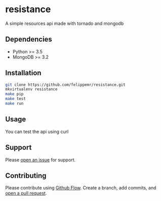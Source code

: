 # resistance
A simple resources api made with tornado and mongodb

## Dependencies

  * Python >= 3.5
  * MongoDB >= 3.2

## Installation


```sh
git clone https://github.com/felippemr/resistance.git
mkvirtualenv resistance
make pip
make test
make run
```

## Usage

You can test the api using curl

## Support

Please [open an issue](https://github.com/felippemr/resistance/issues) for support.

## Contributing

Please contribute using [Github Flow](https://guides.github.com/introduction/flow/). Create a branch, add commits, and [open a pull request](https://github.com/felippemr/resistance/compare/).

